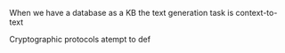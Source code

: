 When we have a database as a KB the text generation task is context-to-text

Cryptographic protocols atempt to def
